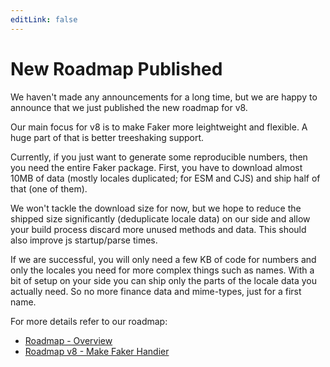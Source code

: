 ```yaml
---
editLink: false
---
```


# New Roadmap Published

We haven't made any announcements for a long time, but we are happy to announce that we just published the new roadmap for v8.

Our main focus for v8 is to make Faker more leightweight and flexible.
A huge part of that is better treeshaking support.

Currently, if you just want to generate some reproducible numbers, then you need the entire Faker package.
First, you have to download almost 10MB of data (mostly locales duplicated; for ESM and CJS) and ship half of that (one of them).

We won't tackle the download size for now,
but we hope to reduce the shipped size significantly (deduplicate locale data) on our side and allow your build process discard more unused methods and data.
This should also improve js startup/parse times.

If we are successful, you will only need a few KB of code for numbers and only the locales you need for more complex things such as names.
With a bit of setup on your side you can ship only the parts of the locale data you actually need.
So no more finance data and mime-types, just for a first name.

For more details refer to our roadmap:

- [Roadmap - Overview](../roadmap/index.html)
- [Roadmap v8 - Make Faker Handier](../roadmap/v8.html)
